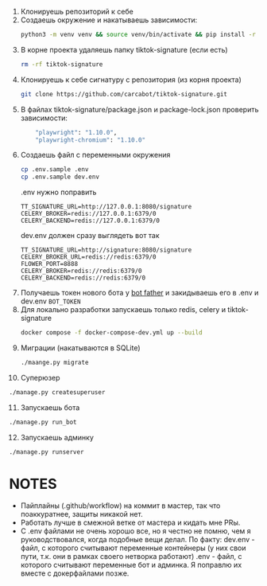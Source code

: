 1. Клонируешь репозиторий к себе
2. Создаешь окружение и накатываешь зависимости:
   ```bash
   python3 -m venv venv && source venv/bin/activate && pip install -r requirements.txt 
   ```
3. В корне проекта удаляешь папку tiktok-signature (если есть)
    ```bash
    rm -rf tiktok-signature
    ```
4. Клонируешь к себе сигнатуру с репозитория (из корня проекта)
   ```bash
   git clone https://github.com/carcabot/tiktok-signature.git
   ```
5. В файлах tiktok-signature/package.json и package-lock.json проверить зависимости:
   ```sh
       "playwright": "1.10.0",
       "playwright-chromium": "1.10.0"
   ```
6. Создаешь файл с переменными окружения
   ```bash
   cp .env.sample .env
   cp .env.sample dev.env
   ```
   .env нужно поправить
   ```env
   TT_SIGNATURE_URL=http://127.0.0.1:8080/signature
   CELERY_BROKER=redis://127.0.0.1:6379/0
   CELERY_BACKEND=redis://127.0.0.1:6379/0
   ```
   dev.env должен сразу выглядеть вот так
   ```env
   TT_SIGNATURE_URL=http://signature:8080/signature
   CELERY_BROKER_URL=redis://redis:6379/0
   FLOWER_PORT=8888
   CELERY_BROKER=redis://redis:6379/0
   CELERY_BACKEND=redis://redis:6379/0
   ```
7. Получаешь токен нового бота у <a href="https://t.me/BotFather">bot father</a> и закидываешь его в .env и dev.env ```BOT_TOKEN```
8. Для локально разработки запускаешь только redis, celery и tiktok-signature
   ```bash 
   docker compose -f docker-compose-dev.yml up --build 
   ```
9. Миграции (накатываются в SQLite)
   ```bash
   ./maange.py migrate 
   ```
10. Суперюзер
   ```bash
   ./manage.py createsuperuser 
   ```
11. Запускаешь бота
   ```bash
   ./manage.py run_bot
   ```
12. Запускаешь админку
   ```bash
   ./manage.py runserver
   ```


# NOTES
- Пайплайны (.github/workflow) на коммит в мастер, так что поаккуратнее, защиты никакой нет.
- Работать лучше в смежной ветке от мастера и кидать мне PRы.
- C .env файлами не очень хорошо все, но я честно не помню, чем я руководствовался, когда подобные вещи делал.
По факту:
dev.env - файл, с которого считывают переменные контейнеры (у них свои пути, т.к. они в рамках своего нетворка работают)
.env - файл, с которого считывают переменные бот и админка.
Я поправлю их вместе с докерфайлами позже.
